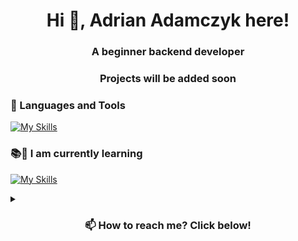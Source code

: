 <h1 align="center">Hi 👋, Adrian Adamczyk here!</h1>
<h3 align="center">A beginner backend developer</h3>
<h3 align="center">Projects will be added soon</h3>
<p align="left">
</p>

### 🧰 Languages and Tools
[![My Skills](https://skillicons.dev/icons?i=html,css,ps,pr,figma,discord,vscode)](https://skillicons.dev)


### 📚👀 I am currently learning
[![My Skills](https://skillicons.dev/icons?i=js,py,ae,bots,wordpress)](https://skillicons.dev)



<details>
  <summary><h3 align="center">📫 How to reach me? Click below! </h3></summary>

[![My Skills](https://skillicons.dev/icons?i=discord)](https://skillicons.dev) <p style="font-size:150%">adrian.it</p>  
  
[![My Skills](https://skillicons.dev/icons?i=linkedin)](https://www.linkedin.com/in/adrian-adamczyk-ln/)


[![My Skills](https://skillicons.dev/icons?i=aws,gcp,azure,react,vue,flutter&perline=1)](https://skillicons.dev)<p style="font-size:150%">adrian.it</p>  
<p style="font-size:150%">adrian.it</p>  

<!---
AdrianAdamczyk1337/AdrianAdamczyk1337 is a ✨ special ✨ repository because its `README.md` (this file) appears on your GitHub profile.
You can click the Preview link to take a look at your changes.
--->
